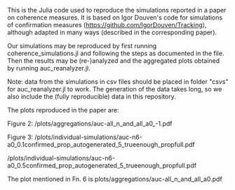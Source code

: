 This is the Julia code used to reproduce the simulations reported in a paper on coherence measures. It is based on Igor Douven's code for simulations of confirmation measures (https://github.com/IgorDouven/Tracking), although adapted in many ways (described in the corresponding paper).

Our simulations may be reproduced by first running coherence_simulations.jl and following the steps as documented in the file.
Then the results may be (re-)analyzed and the aggregated plots obtained by running auc_reanalyzer.jl.

Note: data from the simulations in csv files should be placed in folder "csvs" for auc_reanalyzer.jl to work. The generation of the data takes long, so we also include the (fully reproducible) data in this repository.

The plots reproduced in the paper are:

Figure 2:
/plots/aggregations/auc-all_n_and_all_a0_-1.pdf

Figure 3:
/plots/individual-simulations/auc-n6-a0_0.1confirmed_prop_autogenerated_5_trueenough_propfull.pdf 

/plots/individual-simulations/auc-n6-a0_0.5confirmed_prop_autogenerated_5_trueenough_propfull.pdf

The plot mentioned in Fn. 6 is plots/aggregations/auc-all_n_and_all_a0.pdf
